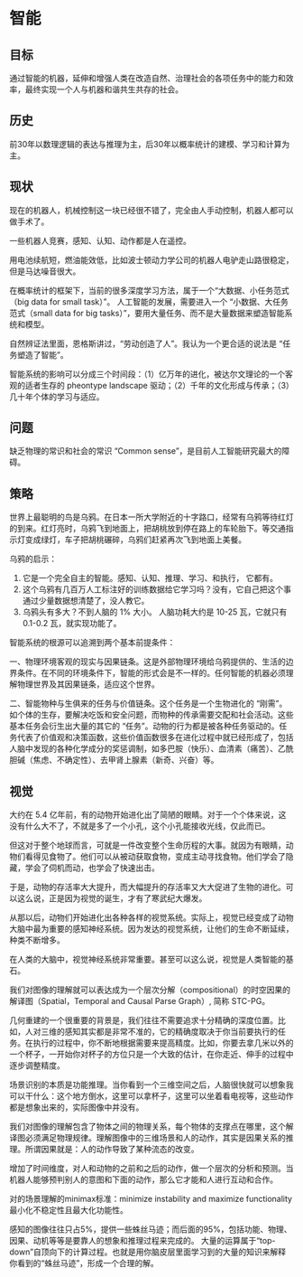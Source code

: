 # 智能

## 目标

通过智能的机器，延伸和增强人类在改造自然、治理社会的各项任务中的能力和效率，最终实现一个人与机器和谐共生共存的社会。

## 历史

前30年以数理逻辑的表达与推理为主，后30年以概率统计的建模、学习和计算为主。

## 现状

现在的机器人，机械控制这一块已经很不错了，完全由人手动控制，机器人都可以做手术了。

一些机器人竞赛，感知、认知、动作都是人在遥控。

用电池续航短，燃油能效低，比如波士顿动力学公司的机器人电驴走山路很稳定，但是马达噪音很大。

在概率统计的框架下，当前的很多深度学习方法，属于一个“大数据、小任务范式（big data for small task）”。
人工智能的发展，需要进入一个 “小数据、大任务范式（small data for big tasks）”，要用大量任务、而不是大量数据来塑造智能系统和模型。

自然辨证法里面，恩格斯讲过，“劳动创造了人”。我认为一个更合适的说法是 “任务塑造了智能”。

智能系统的影响可以分成三个时间段：（1）亿万年的进化，被达尔文理论的一个客观的适者生存的 pheontype landscape 驱动；（2）千年的文化形成与传承；（3）几十年个体的学习与适应。



## 问题

缺乏物理的常识和社会的常识 “Common sense”，是目前人工智能研究最大的障碍。

## 策略

世界上最聪明的鸟是乌鸦。在日本一所大学附近的十字路口，经常有乌鸦等待红灯的到来。红灯亮时，乌鸦飞到地面上，把胡桃放到停在路上的车轮胎下。等交通指示灯变成绿灯，车子把胡桃碾碎，乌鸦们赶紧再次飞到地面上美餐。

乌鸦的启示：
1. 它是一个完全自主的智能。感知、认知、推理、学习、和执行， 它都有。
2. 这个乌鸦有几百万人工标注好的训练数据给它学习吗？没有，它自己把这个事通过少量数据想清楚了，没人教它。
3. 乌鸦头有多大？不到人脑的 1% 大小。 人脑功耗大约是 10-25 瓦，它就只有 0.1-0.2 瓦，就实现功能了。

智能系统的根源可以追溯到两个基本前提条件：
 
一、物理环境客观的现实与因果链条。这是外部物理环境给乌鸦提供的、生活的边界条件。在不同的环境条件下，智能的形式会是不一样的。任何智能的机器必须理解物理世界及其因果链条，适应这个世界。
 
二、智能物种与生俱来的任务与价值链条。这个任务是一个生物进化的 “刚需”。如个体的生存，要解决吃饭和安全问题，而物种的传承需要交配和社会活动。这些基本任务会衍生出大量的其它的 “任务”。动物的行为都是被各种任务驱动的。任务代表了价值观和决策函数，这些价值函数很多在进化过程中就已经形成了，包括人脑中发现的各种化学成分的奖惩调制，如多巴胺（快乐）、血清素（痛苦）、乙酰胆碱（焦虑、不确定性）、去甲肾上腺素（新奇、兴奋）等。

## 视觉

大约在 5.4 亿年前，有的动物开始进化出了简陋的眼睛。对于一个个体来说，这没有什么大不了，不就是多了一个小孔，这个小孔能接收光线，仅此而已。

但这对于整个地球而言，可就是一件改变整个生命历程的大事。就因为有眼睛，动物们看得见食物了。他们可以从被动获取食物，变成主动寻找食物。他们学会了隐藏，学会了伺机而动，也学会了快速出击。

于是，动物的存活率大大提升，而大幅提升的存活率又大大促进了生物的进化。可以这么说，正是因为视觉的诞生，才有了寒武纪大爆发。

从那以后，动物们开始进化出各种各样的视觉系统。实际上，视觉已经变成了动物大脑中最为重要的感知神经系统。因为发达的视觉系统，让他们的生命不断延续，种类不断增多。

在人类的大脑中，视觉神经系统非常重要。甚至可以这么说，视觉是人类智能的基石。

我们对图像的理解就可以表达成为一个层次分解（compositional）的时空因果的解译图（Spatial，Temporal and Causal Parse Graph）, 简称 STC-PG。

几何重建的一个很重要的背景是，我们往往不需要追求十分精确的深度位置。比如，人对三维的感知其实都是非常不准的，它的精确度取决于你当前要执行的任务。在执行的过程中，你不断地根据需要来提高精度。比如，你要去拿几米以外的一个杯子，一开始你对杯子的方位只是一个大致的估计，在你走近、伸手的过程中逐步调整精度。

场景识别的本质是功能推理。当你看到一个三维空间之后，人脑很快就可以想象我可以干什么：这个地方倒水，这里可以拿杯子，这里可以坐着看电视等，这些动作都是想象出来的，实际图像中并没有。

我们对图像的理解包含了物体之间的物理关系，每个物体的支撑点在哪里，这个解译图必须满足物理规律。理解图像中的三维场景和人的动作，其实是因果关系的推理。所谓因果就是：人的动作导致了某种流态的改变。

增加了时间维度，对人和动物的之前和之后的动作，做一个层次的分析和预测。当机器人能够预判别人的意图和下面的动作，那么它才能和人进行互动和合作。

对的场景理解的minimax标准：minimize instability and maximize functionality最小化不稳定性且最大化功能性。

感知的图像往往只占5%，提供一些蛛丝马迹；而后面的95%，包括功能、物理、因果、动机等等是要靠人的想象和推理过程来完成的。
大量的运算属于“top-down”自顶向下的计算过程。也就是用你脑皮层里面学习到的大量的知识来解释你看到的“蛛丝马迹”，形成一个合理的解。